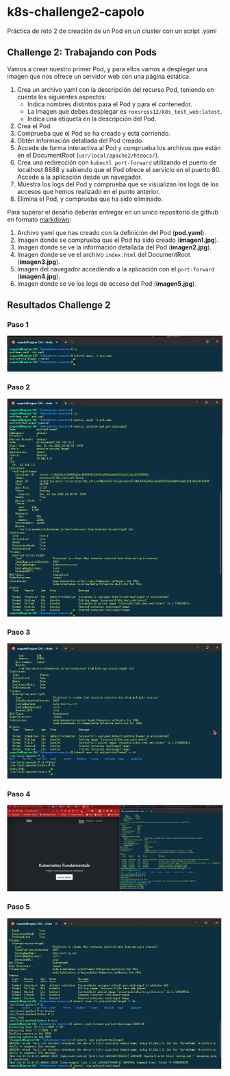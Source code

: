 # k8s-challenge2-capolo
 Práctica de reto 2 de creación de un Pod en un cluster con un script .yaml

## Challenge 2: Trabajando con Pods

Vamos a crear nuestro primer Pod, y para ellos vamos a desplegar una
imagen que nos ofrece un servidor web con una página estática.

1. Crea un archivo yaml con la descripción del recurso Pod, teniendo en cuenta los siguientes aspectos:
    * Indica nombres distintos para el Pod y para el contenedor.
    * La imagen que debes desplegar es `roxsross12/k8s_test_web:latest`.
    * Indica una etiqueta en la descripción del Pod.
2. Crea el Pod.
3. Comprueba que el Pod se ha creado y está corriendo.
4. Obtén información detallada del Pod creado.
5. Accede de forma interactiva al Pod y comprueba los archivos que están en el DocumentRoot (`usr/local/apache2/htdocs/`).
6. Crea una redirección con `kubectl port-forward` utilizando el puerto de localhost 8888 y sabiendo que el Pod ofrece el servicio en el puerto 80. Accede a la aplicación desde un navegador.
7. Muestra los logs del Pod y comprueba que se visualizan los logs de los accesos que hemos realizado en el punto anterior.
8. Elimina el Pod, y comprueba que ha sido eliminado.

Para superar el desafio deberás entregar en un unico repositorio de github en formato [markdown](https://docs.github.com/es/get-started/writing-on-github/getting-started-with-writing-and-formatting-on-github/basic-writing-and-formatting-syntax):

1. Archivo yaml que has creado con la definición del Pod (**pod.yaml**).
2. Imagen donde se comprueba que el Pod ha sido creado (**imagen1.jpg**).
3. Imagen donde se ve la información detallada del Pod (**imagen2.jpg**).
4. Imagen donde se ve el archivo `index.html` del DocumentRoot (**imagen3.jpg**).
5. Imagen del navegador accediendo a la aplicación con el `port-forward` (**imagen4.jpg**).
6. Imagen donde se ve los logs de acceso del Pod (**imagen5.jpg**).

## Resultados Challenge 2

### Paso 1

![Imagen 1.](imagen1.jpg)

### Paso 2

![Imagen 2.](imagen2.jpg)

### Paso 3

![Imagen 3.](imagen3.jpg)

### Paso 4

![Imagen 4.](imagen4.jpg)

### Paso 5

![Imagen 1.](imagen5.jpg)

